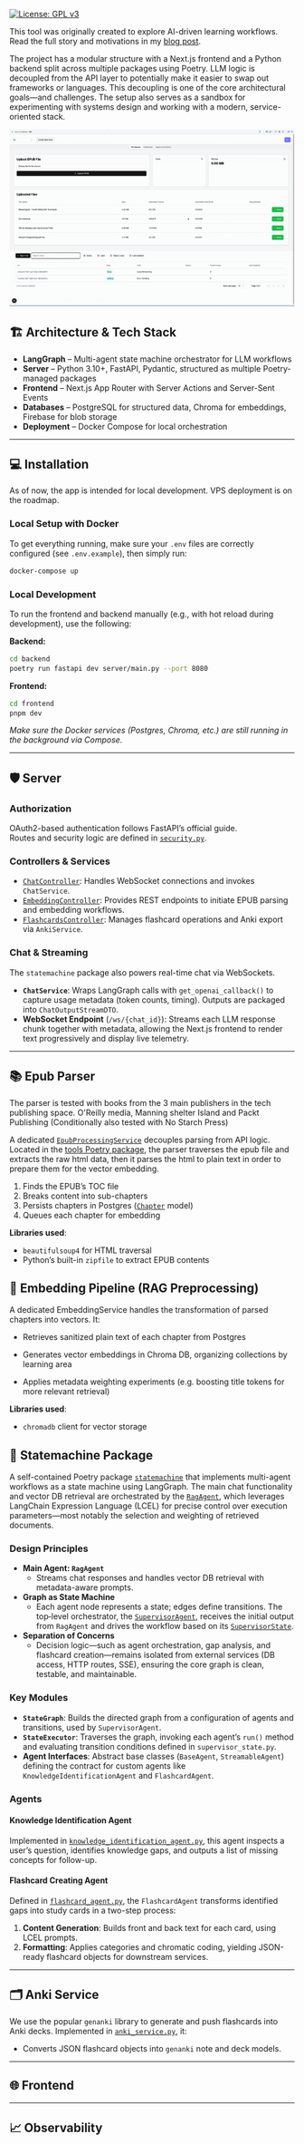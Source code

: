 [![License: GPL v3](https://img.shields.io/badge/License-GPLv3-blue.svg)](https://www.gnu.org/licenses/gpl-3.0.en.html)


This tool was originally created to explore AI-driven learning workflows.  
Read the full story and motivations in my [blog post](https://…).

The project has a modular structure with a Next.js frontend and a Python backend split across multiple packages using
Poetry. LLM logic is decoupled from the API layer to potentially make it easier to swap out frameworks or languages.
This
decoupling is one of the core architectural goals—and challenges. The setup also serves as a sandbox for experimenting
with systems design and working with a modern, service-oriented stack.

![Shallow Backup GIF Demo](frontend/public/mrag-demo.gif)

## 🏗 Architecture & Tech Stack

- **LangGraph** – Multi-agent state machine orchestrator for LLM workflows
- **Server** – Python 3.10+, FastAPI, Pydantic, structured as multiple Poetry-managed packages
- **Frontend** – Next.js App Router with Server Actions and Server-Sent Events
- **Databases** – PostgreSQL for structured data, Chroma for embeddings, Firebase for blob storage
- **Deployment** – Docker Compose for local orchestration

---

## 💻 Installation

As of now, the app is intended for local development. VPS deployment is on the roadmap.

### Local Setup with Docker

To get everything running, make sure your `.env` files are correctly configured (see `.env.example`), then simply run:

```bash
docker-compose up
```

### Local Development

To run the frontend and backend manually (e.g., with hot reload during development), use the following:

**Backend:**

```bash
cd backend
poetry run fastapi dev server/main.py --port 8080
```

**Frontend:**

```bash
cd frontend
pnpm dev
```

*Make sure the Docker services (Postgres, Chroma, etc.) are still running in the background via Compose.*

---

## 🛡 Server

### Authorization

OAuth2-based authentication follows FastAPI’s official guide.  
Routes and security logic are defined in [`security.py`](backend/server/core/security.py).

### Controllers & Services

- [`ChatController`](backend/server/controller/chat_controller.py): Handles WebSocket connections and invokes
  `ChatService`.
- [`EmbeddingController`](backend/server/controller/embedding_controller.py): Provides REST endpoints to initiate EPUB
  parsing and embedding workflows.
- [`FlashcardsController`](backend/server/controller/flashcards_controller.py): Manages flashcard operations and Anki
  export via `AnkiService`.

### Chat & Streaming

The `statemachine` package also powers real-time chat via WebSockets.

- **`ChatService`**: Wraps LangGraph calls with `get_openai_callback()` to capture usage metadata (token counts,
  timing). Outputs are packaged into `ChatOutputStreamDTO`.
- **WebSocket Endpoint** (`/ws/{chat_id}`): Streams each LLM response chunk together with metadata, allowing the Next.js
  frontend to render text progressively and display live telemetry.

---

## 📚 Epub Parser

The parser is tested with books from the 3 main publishers in the tech publishing space. O'Reilly media,
Manning shelter Island and Packt Publishing (Conditionally also tested with No Starch Press)

A dedicated [`EpubProcessingService`](backend/server/service/embedding/epub_processing_service.py) decouples parsing
from API logic. Located in the [tools Poetry package](backend/tools), the parser traverses the epub file and extracts
the raw html data, then it parses the html to plain text in order to prepare them for the vector embedding.

1. Finds the EPUB’s TOC file
2. Breaks content into sub-chapters
3. Persists chapters in Postgres ([`Chapter`](backend/server/models/document.py) model)
4. Queues each chapter for embedding

**Libraries used**:

- `beautifulsoup4` for HTML traversal
- Python’s built-in `zipfile` to extract EPUB contents

## 🧠 Embedding Pipeline (RAG Preprocessing)

A dedicated EmbeddingService handles the transformation of parsed chapters into vectors. It:

- Retrieves sanitized plain text of each chapter from Postgres

- Generates vector embeddings in Chroma DB, organizing collections by learning area

- Applies metadata weighting experiments (e.g. boosting title tokens for more relevant retrieval)

**Libraries used**:

- `chromadb` client for vector storage


## 🔄 Statemachine Package

A self-contained Poetry package [`statemachine`](backend/statemachine) that implements multi-agent workflows as a state
machine using LangGraph. The main chat functionality and vector DB retrieval are orchestrated by the [
`RagAgent`](backend/statemachine/agents/rag/rag_agent.py), which leverages LangChain Expression Language (LCEL) for
precise control over execution parameters—most notably the selection and weighting of retrieved documents.

### Design Principles

- **Main Agent: `RagAgent`**
    - Streams chat responses and handles vector DB retrieval with metadata-aware prompts.
- **Graph as State Machine**  
  - Each agent node represents a state; edges define transitions. The top‑level orchestrator, the [
  `SupervisorAgent`](backend/statemachine/agents/supervisor/supervisor.py), receives the initial output from `RagAgent`
  and drives the workflow based on its [`SupervisorState`](backend/statemachine/agents/supervisor/supervisor_state.py).
- **Separation of Concerns**  
  - Decision logic—such as agent orchestration, gap analysis, and flashcard creation—remains isolated from external
  services (DB access, HTTP routes, SSE), ensuring the core graph is clean, testable, and maintainable.

### Key Modules

- **`StateGraph`**: Builds the directed graph from a configuration of agents and transitions, used by `SupervisorAgent`.
- **`StateExecutor`**: Traverses the graph, invoking each agent’s `run()` method and evaluating transition conditions defined in
  `supervisor_state.py`.
- **Agent Interfaces**: Abstract base classes (`BaseAgent`, `StreamableAgent`) defining the contract for custom agents like
  `KnowledgeIdentificationAgent` and `FlashcardAgent`.

### Agents

#### Knowledge Identification Agent

Implemented in [`knowledge_identification_agent.py`](backend/statemachine/agents/analysis/knowledge_identification_agent.py),
this agent inspects a user’s question, identifies knowledge gaps, and outputs a list of missing concepts for follow-up.

#### Flashcard Creating Agent

Defined in [`flashcard_agent.py`](backend/statemachine/agents/rag/flashcard_agent.py), the `FlashcardAgent` transforms
identified gaps into study cards in a two-step process:

1. **Content Generation**: Builds front and back text for each card, using LCEL prompts.
2. **Formatting**: Applies categories and chromatic coding, yielding JSON-ready flashcard objects for downstream
   services.

---

## 🗂 Anki Service

We use the popular `genanki` library to generate and push flashcards into Anki decks. Implemented in [
`anki_service.py`](backend/server/service/anki/anki_service.py), it:

- Converts JSON flashcard objects into `genanki` note and deck models.


---

## 🌐 Frontend

---

## 📈 Observability
